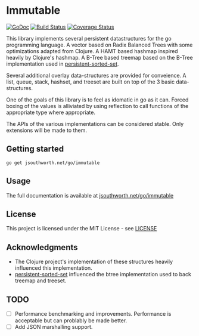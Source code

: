 # Immutable

[![GoDoc](https://godoc.org/jsouthworth.net/go/immutable?status.svg)](https://godoc.org/jsouthworth.net/go/immutable)
[![Build Status](https://travis-ci.com/jsouthworth/immutable.svg?branch=master)](https://travis-ci.com/github/jsouthworth/immutable)
[![Coverage Status](https://coveralls.io/repos/github/jsouthworth/immutable/badge.svg?branch=master)](https://coveralls.io/github/jsouthworth/immutable?branch=master)

This library implements several persistent datastructures for the go programming language. A vector based on Radix Balanced Trees with some optimizations adapted from Clojure. A HAMT based hashmap inspired heavily by Clojure's hashmap. A B-Tree based treemap based on the B-Tree implementation used in [persistent-sorted-set](https://github.com/tonsky/persistent-sorted-set).

Several additional overlay data-structures are provided for conveience. A list, queue, stack, hashset, and treeset are built on top of the 3 basic data-structures.

One of the goals of this library is to feel as idomatic in go as it can. Forced boxing of the values is alliviated by using reflection to call functions of the appropriate type where appropriate.

The APIs of the various implementations can be considered stable. Only extensions will be made to them.

## Getting started
```
go get jsouthworth.net/go/immutable
```

## Usage

The full documentation is available at
[jsouthworth.net/go/immutable](https://jsouthworth.net/go/immutable)

## License

This project is licensed under the MIT License - see [LICENSE](LICENSE)

## Acknowledgments

* The Clojure project's implementation of these structures heavily influenced this implementation.
* [persistent-sorted-set](https://github.com/tonsky/persistent-sorted-set) influenced the btree implementation used to back treemap and treeset.

## TODO

* [ ] Performance benchmarking and improvements. Performance is acceptable but can problably be made better.
* [ ] Add JSON marshalling support.
